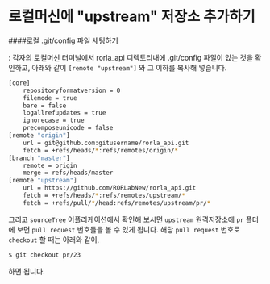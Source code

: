 # 로컬머신에 "upstream" 저장소 추가하기

####로컬 .git/config 파일 세팅하기

: 각자의 로컬머신 터미널에서 rorla_api 디렉토리내에 .git/config 파일이 있는 것을 확인하고, 아래와 같이 `[remote "upstream"]` 와 그 이하를 복사해 넣습니다.

```bash
[core]
	repositoryformatversion = 0
	filemode = true
	bare = false
	logallrefupdates = true
	ignorecase = true
	precomposeunicode = false
[remote "origin"]
	url = git@github.com:gitusername/rorla_api.git
	fetch = +refs/heads/*:refs/remotes/origin/*
[branch "master"]
	remote = origin
	merge = refs/heads/master
[remote "upstream"]
	url = https://github.com/RORLabNew/rorla_api.git
	fetch = +refs/heads/*:refs/remotes/upstream/*
	fetch = +refs/pull/*/head:refs/remotes/upstream/pr/*
```

그리고 `sourceTree` 어플리케이션에서 확인해 보시면 `upstream` 원격저장소에 `pr` 폴더에 보면 `pull request` 번호들을 볼 수 있게 됩니다.
해당 `pull request` 번호로 `checkout` 할 때는 아래와 같이,

```bash
$ git checkout pr/23
```

하면 됩니다.
